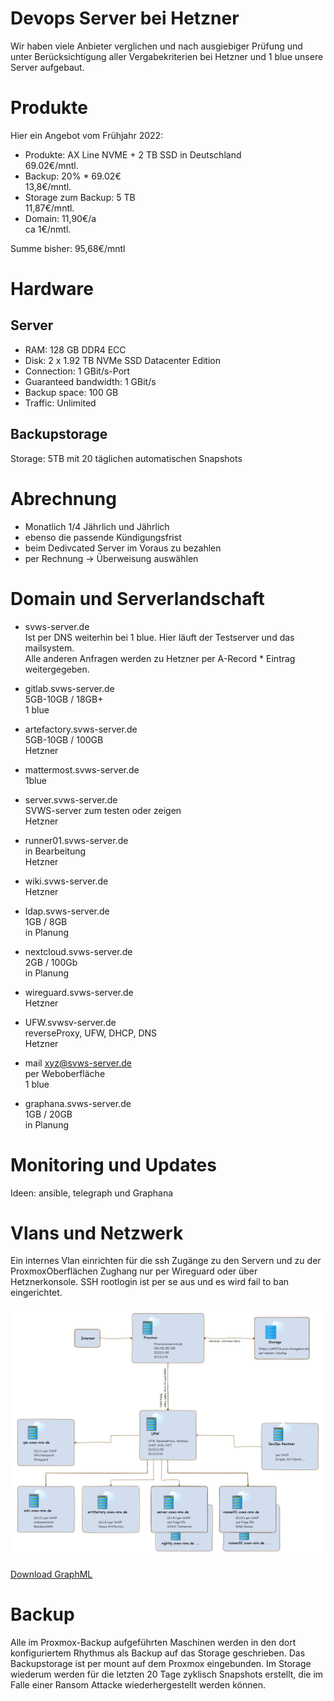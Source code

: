 # Devops Server bei Hetzner

Wir haben viele Anbieter verglichen und nach ausgiebiger Prüfung und unter Berücksichtigung aller Vergabekriterien bei Hetzner und 1 blue 
unsere Server aufgebaut. 

# Produkte

Hier ein Angebot vom Frühjahr 2022: 

+ Produkte: AX Line NVME + 2 TB SSD in Deutschland  
69.02€/mntl.
+ Backup: 20% * 69.02€  
13,8€/mntl.
+ Storage zum Backup: 5 TB  
11,87€/mntl. 
+ Domain: 11,90€/a  
ca 1€/nmtl.

Summe bisher: 95,68€/mntl

# Hardware

## Server
+ RAM: 	128 GB DDR4 ECC
+ Disk: 	2 x 1.92 TB NVMe SSD Datacenter Edition
+ Connection: 	1 GBit/s-Port
+ Guaranteed bandwidth: 	1 GBit/s
+ Backup space: 	100 GB
+ Traffic: 	Unlimited

## Backupstorage
Storage: 5TB mit 20 täglichen automatischen Snapshots


# Abrechnung

- Monatlich 1/4 Jährlich und Jährlich 
- ebenso die passende Kündigungsfrist
- beim Dedivcated Server im Voraus zu bezahlen
- per Rechnung -> Überweisung auswählen

# Domain und Serverlandschaft


- svws-server.de  
Ist per DNS weiterhin bei 1 blue. Hier läuft der Testserver und das mailsystem.  
Alle anderen Anfragen werden zu Hetzner per A-Record \* Eintrag weitergegeben.

- gitlab.svws-server.de  
 5GB-10GB / 18GB+  
 1 blue 
- artefactory.svws-server.de  
5GB-10GB / 100GB  
Hetzner
- mattermost.svws-server.de  
1blue 
- server.svws-server.de  
SVWS-server zum testen oder zeigen  
Hetzner
- runner01.svws-server.de  
in Bearbeitung  
Hetzner
- wiki.svws-server.de  
Hetzner
- ldap.svws-server.de  
1GB / 8GB  
in Planung  
- nextcloud.svws-server.de  
2GB / 100Gb  
in Planung 
- wireguard.svws-server.de  
Hetzner
- UFW.svwsv-server.de  
reverseProxy, UFW, DHCP, DNS  
Hetzner
- mail xyz@svws-server.de  
per Weboberfläche  
1 blue 
- graphana.svws-server.de  
1GB / 20GB  
in Planung


# Monitoring und Updates

Ideen: ansible, telegraph und Graphana

# Vlans und Netzwerk

Ein internes Vlan einrichten für die ssh Zugänge zu den Servern und zu der ProxmoxOberflächen
Zughang nur per Wireguard oder über Hetznerkonsole. SSH rootlogin ist per se aus und es wird fail to ban eingerichtet. 

![Architektur](./graphics/Proxmox_Netzwerk_handy.png)

[Download GraphML](./graphics/Proxmox_Netzwerk.graphml)

# Backup 

Alle im Proxmox-Backup aufgeführten Maschinen werden in den dort konfiguriertem Rhythmus als Backup auf das Storage geschrieben. 
Das Backupstorage ist per mount auf dem Proxmox eingebunden. 
Im Storage wiederum werden für die letzten 20 Tage zyklisch Snapshots erstellt, die im Falle einer Ransom Attacke wiederhergestellt werden können.

